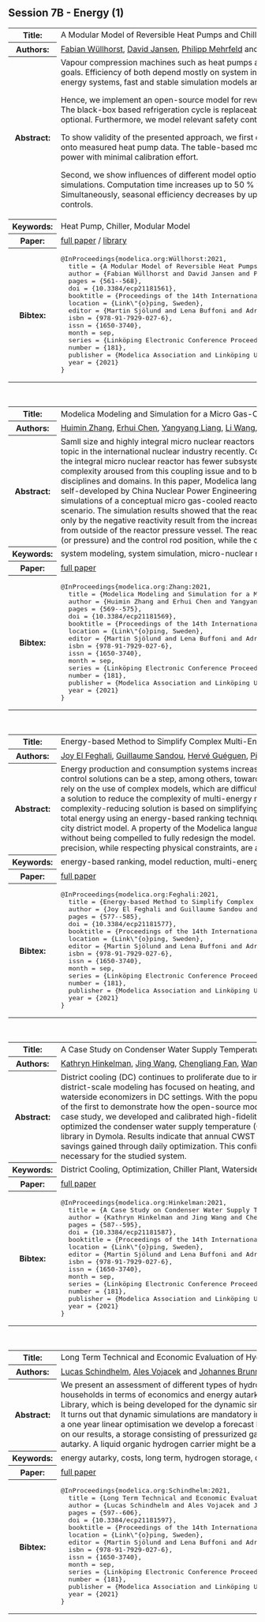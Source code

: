 ## Session 7B - Energy (1)
<table><tr><th>Title:</th>
<td>A Modular Model of Reversible Heat Pumps and Chillers for System Applications</td>
</tr>
<tr><th>Authors:</th>
<td>
<a href="/proceedings/authors/FabianWullhorst">Fabian Wüllhorst</a>, <a href="/proceedings/authors/DavidJansen">David Jansen</a>, <a href="/proceedings/authors/PhilippMehrfeld">Philipp Mehrfeld</a> and <a href="/proceedings/authors/DirkMuller">Dirk Müller</a></td>
</tr>
<tr><th>Abstract:</th>
<td>Vapour compression machines such as heat pumps and chillers are vital for achieving climate goals.
Efficiency of both depend mostly on system integration.
In order to simulate coupled energy systems, fast and stable simulation models are required.<br>

Hence, we implement an open-source model for reversible vapour compression machines.
The black-box based refrigeration cycle is replaceable, additional inertia and losses are optional.
Furthermore, we model relevant safety controls of vapour compression machines.<br>

 To show validity of the presented approach, we first calibrate two different black-box models onto measured heat pump data.
The table-based model fits both measured temperature and power with minimal calibration effort.<br>

Second, we show influences of different model options onto coupled building performance simulations.
Computation time increases up to 50 % when enabling all model options.
Simultaneously, seasonal efficiency decreases by up to 23 % when modeling all safety controls.</td></tr>
<tr><th>Keywords:</th>
<td>Heat Pump, Chiller, Modular Model</td></tr>
<tr><th>Paper:</th>
<td><a href="https://doi.org/10.3384/ecp21181561">full paper</a> / <a href="https://github.com/RWTH-EBC/X-HD/tree/issue01_VCLibDev">library</a></td>
</tr>
<tr><th>Bibtex:</th>
<td><pre>
@InProceedings{modelica.org:Wüllhorst:2021,
  title = {A Modular Model of Reversible Heat Pumps and Chillers for System Applications},
  author = {Fabian Wüllhorst and David Jansen and Philipp Mehrfeld and Dirk Müller},
  pages = {561--568},
  doi = {10.3384/ecp21181561},
  booktitle = {Proceedings of the 14th International Modelica Conference},
  location = {Link\&quot;{o}ping, Sweden},
  editor = {Martin Sjölund and Lena Buffoni and Adrian Pop and Lennart Ochel},
  isbn = {978-91-7929-027-6},
  issn = {1650-3740},
  month = sep,
  series = {Linköping Electronic Conference Proceedings},
  number = {181},
  publisher = {Modelica Association and Linköping University Electronic Press},
  year = {2021}
}
</pre></td></tr>
</table><br>
<table><tr><th>Title:</th>
<td>Modelica Modeling and Simulation for a Micro Gas-Cooled Reactor</td>
</tr>
<tr><th>Authors:</th>
<td>
<a href="/proceedings/authors/HuiminZhang">Huimin Zhang</a>, <a href="/proceedings/authors/ErhuiChen">Erhui Chen</a>, <a href="/proceedings/authors/YangyangLiang">Yangyang Liang</a>, <a href="/proceedings/authors/LiWang">Li Wang</a>, <a href="/proceedings/authors/JunWang">Jun Wang</a>, <a href="/proceedings/authors/ShuhongDu">Shuhong Du</a>, <a href="/proceedings/authors/LipingChen">Liping Chen</a>, <a href="/proceedings/authors/FanliZhou">Fanli Zhou</a>, <a href="/proceedings/authors/JiDing">Ji Ding</a> and <a href="/proceedings/authors/HaimingZhang">Haiming Zhang</a></td>
</tr>
<tr><th>Abstract:</th>
<td>Samll size and highly integral micro nuclear reactors which have broad energy advantages in the application of ocean, land, space, and sky, become a hot research topic in the international nuclear industry recently. Compared with a large-scale pressurized water reactor nuclear plant composed of a large amount of subsystems, the integral micro nuclear reactor has fewer subsystems but its subsystems are tightly coupled due to the constraints of the volume and weight. To handle the complexity aroused from this coupling issue and to better predict the reactor dynamic behavior, it is necessary to perform the system simulation across multiple disciplines and domains. In this paper, Modelica language was used in the system modeling and simulation of a micro gas-cooled reactor. The Modelica model was self-developed by China Nuclear Power Engineering Company and the MWorks developed by Suzhou TongYuan was chosen as the simulation platform. Two simulations of a conceptual micro gas-cooled reactor design were carried out, including an extreme accident scenario and a normal load-following operation scenario. The simulation results showed that the reactor has good inherent safety even under the extreme accident, in which the reactor shutdown can be achieved only by the negative reactivity result from the increase of core temperature and the fuels were not damaged since the decay heat was removed by passive air cooling from outside of the reactor pressure vessel. The reactor also has good load-following performance, which can be achieved by simply adjusting the helium inventory (or pressure) and the control rod position, while the core temperature and power generation efficiency kept constant.</td></tr>
<tr><th>Keywords:</th>
<td>system modeling, system simulation, micro-nuclear reactor, load-following</td></tr>
<tr><th>Paper:</th>
<td><a href="https://doi.org/10.3384/ecp21181569">full paper</a></td>
</tr>
<tr><th>Bibtex:</th>
<td><pre>
@InProceedings{modelica.org:Zhang:2021,
  title = {Modelica Modeling and Simulation for a Micro Gas-Cooled Reactor},
  author = {Huimin Zhang and Erhui Chen and Yangyang Liang and Li Wang and Jun Wang and Shuhong Du and Liping Chen and Fanli Zhou and Ji Ding and Haiming Zhang},
  pages = {569--575},
  doi = {10.3384/ecp21181569},
  booktitle = {Proceedings of the 14th International Modelica Conference},
  location = {Link\&quot;{o}ping, Sweden},
  editor = {Martin Sjölund and Lena Buffoni and Adrian Pop and Lennart Ochel},
  isbn = {978-91-7929-027-6},
  issn = {1650-3740},
  month = sep,
  series = {Linköping Electronic Conference Proceedings},
  number = {181},
  publisher = {Modelica Association and Linköping University Electronic Press},
  year = {2021}
}
</pre></td></tr>
</table><br>
<table><tr><th>Title:</th>
<td>Energy-based Method to Simplify Complex Multi-Energy Modelica Models</td>
</tr>
<tr><th>Authors:</th>
<td>
<a href="/proceedings/authors/JoyElFeghali">Joy El Feghali</a>, <a href="/proceedings/authors/GuillaumeSandou">Guillaume Sandou</a>, <a href="/proceedings/authors/HerveGueguen">Hervé Guéguen</a>, <a href="/proceedings/authors/PierreHaessig">Pierre Haessig</a> and <a href="/proceedings/authors/DamienFaille">Damien Faille</a></td>
</tr>
<tr><th>Abstract:</th>
<td>Energy production and consumption systems increasingly require more flexibility. The design of new control solutions can be a step, among others, towards flexibility. However, these control solutions often rely on the use of complex models, which are difficult to both manipulate and simulate. This paper presents a solution to reduce the complexity of multi-energy models modeled with Modelica language. This complexity-reducing solution is based on simplifying the model&#x27;s components that contribute less to the total energy using an energy-based ranking technique. The solution is successfully applied to a complex city district model. A property of the Modelica language further allows replacing low-ranked components without being compelled to fully redesign the model. Criteria verifying the multi-energy reduced model&#x27;s precision, while respecting physical constraints, are also introduced.</td></tr>
<tr><th>Keywords:</th>
<td>energy-based ranking, model reduction, multi-energy systems, Modelica</td></tr>
<tr><th>Paper:</th>
<td><a href="https://doi.org/10.3384/ecp21181577">full paper</a></td>
</tr>
<tr><th>Bibtex:</th>
<td><pre>
@InProceedings{modelica.org:Feghali:2021,
  title = {Energy-based Method to Simplify Complex Multi-Energy Modelica Models},
  author = {Joy El Feghali and Guillaume Sandou and Hervé Guéguen and Pierre Haessig and Damien Faille},
  pages = {577--585},
  doi = {10.3384/ecp21181577},
  booktitle = {Proceedings of the 14th International Modelica Conference},
  location = {Link\&quot;{o}ping, Sweden},
  editor = {Martin Sjölund and Lena Buffoni and Adrian Pop and Lennart Ochel},
  isbn = {978-91-7929-027-6},
  issn = {1650-3740},
  month = sep,
  series = {Linköping Electronic Conference Proceedings},
  number = {181},
  publisher = {Modelica Association and Linköping University Electronic Press},
  year = {2021}
}
</pre></td></tr>
</table><br>
<table><tr><th>Title:</th>
<td>A Case Study on Condenser Water Supply Temperature Optimization with a District Cooling Plant</td>
</tr>
<tr><th>Authors:</th>
<td>
<a href="/proceedings/authors/KathrynHinkelman">Kathryn Hinkelman</a>, <a href="/proceedings/authors/JingWang">Jing Wang</a>, <a href="/proceedings/authors/ChengliangFan">Chengliang Fan</a>, <a href="/proceedings/authors/WangdaZuo">Wangda Zuo</a>, <a href="/proceedings/authors/AntoineGautier">Antoine Gautier</a>, <a href="/proceedings/authors/MichaelWetter">Michael Wetter</a> and <a href="/proceedings/authors/NicholasLong">Nicholas Long</a></td>
</tr>
<tr><th>Abstract:</th>
<td>District cooling (DC) continues to proliferate due to increasing global cooling demands and economies of scale benefits; however, most district-scale modeling has focused on heating, and to the best of our knowledge, researchers have yet to model cooling plants featuring waterside economizers in DC settings. With the popular Modelica Buildings library expanding its capabilities to district scale, this study is one of the first to demonstrate how the open-source models can be used for detailed energy and control analysis of a DC plant. For a real-world case study, we developed and calibrated high-fidelity models for a DC system central plant at a college campus in Colorado, USA, and we optimized the condenser water supply temperature (CWST) setpoint for a DC plant across multiple time horizons using the Optimization library in Dymola. Results indicate that annual CWST optimization saves 4.7% annual plant energy, with less than 1% of additional energy savings gained through daily optimization. This confirms previous studies&#x27; findings that high frequency CWST optimizations are not necessary for the studied system.</td></tr>
<tr><th>Keywords:</th>
<td>District Cooling, Optimization, Chiller Plant, Waterside Economizer, Modelica Buildings Library</td></tr>
<tr><th>Paper:</th>
<td><a href="https://doi.org/10.3384/ecp21181587">full paper</a></td>
</tr>
<tr><th>Bibtex:</th>
<td><pre>
@InProceedings{modelica.org:Hinkelman:2021,
  title = {A Case Study on Condenser Water Supply Temperature Optimization with a District Cooling Plant},
  author = {Kathryn Hinkelman and Jing Wang and Chengliang Fan and Wangda Zuo and Antoine Gautier and Michael Wetter and Nicholas Long},
  pages = {587--595},
  doi = {10.3384/ecp21181587},
  booktitle = {Proceedings of the 14th International Modelica Conference},
  location = {Link\&quot;{o}ping, Sweden},
  editor = {Martin Sjölund and Lena Buffoni and Adrian Pop and Lennart Ochel},
  isbn = {978-91-7929-027-6},
  issn = {1650-3740},
  month = sep,
  series = {Linköping Electronic Conference Proceedings},
  number = {181},
  publisher = {Modelica Association and Linköping University Electronic Press},
  year = {2021}
}
</pre></td></tr>
</table><br>
<table><tr><th>Title:</th>
<td>Long Term Technical and Economic Evaluation of Hydrogen Storage Technologies for Energy Autarkic Residential Complexes</td>
</tr>
<tr><th>Authors:</th>
<td>
<a href="/proceedings/authors/LucasSchindhelm">Lucas Schindhelm</a>, <a href="/proceedings/authors/AlesVojacek">Ales Vojacek</a> and <a href="/proceedings/authors/JohannesBrunnemann">Johannes Brunnemann</a></td>
</tr>
<tr><th>Abstract:</th>
<td>We present an assessment of different types of hydrogen storages used as long term energy buffers for a local community complex of households in terms of economics and energy autarky. The models used in this study are partly based on the TransiEnt Modelica Library, which is being developed for the dynamic simulation of coupled energy supply systems with high shares of renewable energies. It turns out that dynamic simulations are mandatory in order to optimise the system parameters. Starting from a best case evaluation of a one year linear optimisation we develop a forecast based control logic of the whole energy system, including its physicalities. Based on our results, a storage consisting of pressurized gas bottles has proven to be the most favourite solution in terms of price and level of autarky. A liquid organic hydrogen carrier might be a competitive alternative for larger urban districts.</td></tr>
<tr><th>Keywords:</th>
<td>energy autarky, costs, long term, hydrogen storage, control logic, TransiEnt, linear optimisation</td></tr>
<tr><th>Paper:</th>
<td><a href="https://doi.org/10.3384/ecp21181597">full paper</a></td>
</tr>
<tr><th>Bibtex:</th>
<td><pre>
@InProceedings{modelica.org:Schindhelm:2021,
  title = {Long Term Technical and Economic Evaluation of Hydrogen Storage Technologies for Energy Autarkic Residential Complexes},
  author = {Lucas Schindhelm and Ales Vojacek and Johannes Brunnemann},
  pages = {597--606},
  doi = {10.3384/ecp21181597},
  booktitle = {Proceedings of the 14th International Modelica Conference},
  location = {Link\&quot;{o}ping, Sweden},
  editor = {Martin Sjölund and Lena Buffoni and Adrian Pop and Lennart Ochel},
  isbn = {978-91-7929-027-6},
  issn = {1650-3740},
  month = sep,
  series = {Linköping Electronic Conference Proceedings},
  number = {181},
  publisher = {Modelica Association and Linköping University Electronic Press},
  year = {2021}
}
</pre></td></tr>
</table><br>
